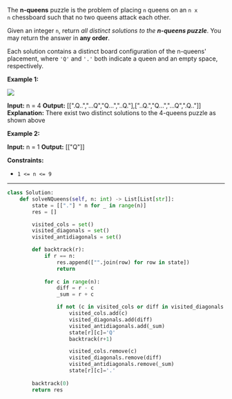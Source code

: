 The **n-queens** puzzle is the problem of placing `n` queens on an `n x n` chessboard such that no two queens attack each other.

Given an integer `n`, return _all distinct solutions to the **n-queens puzzle**_. You may return the answer in **any order**.

Each solution contains a distinct board configuration of the n-queens' placement, where `'Q'` and `'.'` both indicate a queen and an empty space, respectively.

**Example 1:**

![](https://assets.leetcode.com/uploads/2020/11/13/queens.jpg)

**Input:** n = 4
**Output:** [[".Q..","...Q","Q...","..Q."],["..Q.","Q...","...Q",".Q.."]]
**Explanation:** There exist two distinct solutions to the 4-queens puzzle as shown above

**Example 2:**

**Input:** n = 1
**Output:** [["Q"]]

**Constraints:**

- `1 <= n <= 9`

---

```python
class Solution:
    def solveNQueens(self, n: int) -> List[List[str]]:
        state = [["."] * n for _ in range(n)]
        res = []

        visited_cols = set()
        visited_diagonals = set()
        visited_antidiagonals = set()

        def backtrack(r):
            if r == n:
                res.append(["".join(row) for row in state])
                return
            
            for c in range(n):
                diff = r - c
                _sum = r + c

                if not (c in visited_cols or diff in visited_diagonals or _sum in visited_antidiagonals):
                    visited_cols.add(c)
                    visited_diagonals.add(diff)
                    visited_antidiagonals.add(_sum)
                    state[r][c]='Q'
                    backtrack(r+1)

                    visited_cols.remove(c)
                    visited_diagonals.remove(diff)
                    visited_antidiagonals.remove(_sum)
                    state[r][c]='.'
        
        backtrack(0)
        return res


```